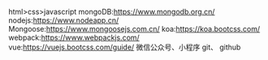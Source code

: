 <!--
 * @Author: xiuxiu
 * @Date: 2021-11-20 20:09:16
 * @LastEditTime: 2021-11-25 20:15:43
 * @FilePath: \all\web.md
-->


html>css>javascript
mongoDB:https://www.mongodb.org.cn/
nodejs:https://www.nodeapp.cn/
Mongoose:https://www.mongoosejs.com.cn/
koa:https://koa.bootcss.com/
webpack:https://www.webpackjs.com/
vue:https://vuejs.bootcss.com/guide/
微信公众号、小程序
git、 github


